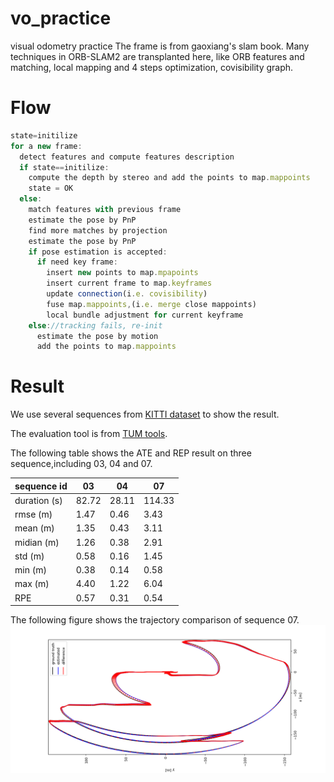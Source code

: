 # vo_practice
visual odometry practice
The frame is from gaoxiang's slam book. Many techniques in ORB-SLAM2 are transplanted here, like ORB features and matching, local mapping and 4 steps optimization, covisibility graph. 

# Flow
``` js
state=initilize  
for a new frame:
  detect features and compute features description
  if state==initilize:
    compute the depth by stereo and add the points to map.mappoints
    state = OK
  else:
    match features with previous frame
    estimate the pose by PnP
    find more matches by projection
    estimate the pose by PnP
    if pose estimation is accepted:
      if need key frame:
        insert new points to map.mpapoints
        insert current frame to map.keyframes
        update connection(i.e. covisibility)
        fuse map.mappoints,(i.e. merge close mappoints)
        local bundle adjustment for current keyframe
    else://tracking fails, re-init
      estimate the pose by motion
      add the points to map.mappoints
```

# Result
We use several sequences from [KITTI dataset] to show the result.

The evaluation tool is from [TUM tools].

The following table shows the ATE and REP result on three sequence,including 03, 04 and 07.

| sequence id  | 03    | 04    | 07    |
|--------------|-------|-------|-------|
| duration (s) | 82.72 | 28.11 |114.33 |
| rmse (m)     | 1.47  | 0.46  | 3.43  |
| mean (m)     | 1.35  | 0.43  | 3.11  |
| midian (m)   | 1.26  | 0.38  | 2.91  |
| std (m)      | 0.58  | 0.16  | 1.45  |
| min (m)      | 0.38  | 0.14  | 0.58  |
| max (m)      | 4.40 | 1.22  | 6.04   |
| RPE          | 0.57  |0.31   | 0.54  |

The following figure shows the trajectory comparison of sequence 07.
![07_ate_r](https://github.com/alephchang/vo_practice/blob/master/evaluate/result/07_ate_r.png)



[gaoxiang's slambook]: https://github.com/gaoxiang12/slambook
[ORB-SLAM2]:https://github.com/raulmur/ORB_SLAM2
[KITTI dataset]:http://www.cvlibs.net/datasets/kitti/eval_odometry.php
[TUM tools]: https://vision.in.tum.de/data/datasets/rgbd-dataset/tools
